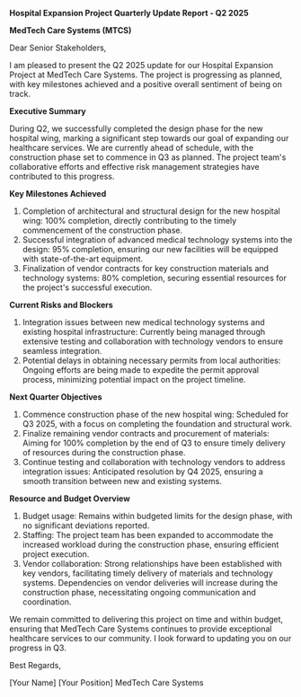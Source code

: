  **Hospital Expansion Project Quarterly Update Report - Q2 2025**

**MedTech Care Systems (MTCS)**

Dear Senior Stakeholders,

I am pleased to present the Q2 2025 update for our Hospital Expansion Project at MedTech Care Systems. The project is progressing as planned, with key milestones achieved and a positive overall sentiment of being on track.

**Executive Summary**

During Q2, we successfully completed the design phase for the new hospital wing, marking a significant step towards our goal of expanding our healthcare services. We are currently ahead of schedule, with the construction phase set to commence in Q3 as planned. The project team's collaborative efforts and effective risk management strategies have contributed to this progress.

**Key Milestones Achieved**

1. Completion of architectural and structural design for the new hospital wing: 100% completion, directly contributing to the timely commencement of the construction phase.
2. Successful integration of advanced medical technology systems into the design: 95% completion, ensuring our new facilities will be equipped with state-of-the-art equipment.
3. Finalization of vendor contracts for key construction materials and technology systems: 80% completion, securing essential resources for the project's successful execution.

**Current Risks and Blockers**

1. Integration issues between new medical technology systems and existing hospital infrastructure: Currently being managed through extensive testing and collaboration with technology vendors to ensure seamless integration.
2. Potential delays in obtaining necessary permits from local authorities: Ongoing efforts are being made to expedite the permit approval process, minimizing potential impact on the project timeline.

**Next Quarter Objectives**

1. Commence construction phase of the new hospital wing: Scheduled for Q3 2025, with a focus on completing the foundation and structural work.
2. Finalize remaining vendor contracts and procurement of materials: Aiming for 100% completion by the end of Q3 to ensure timely delivery of resources during the construction phase.
3. Continue testing and collaboration with technology vendors to address integration issues: Anticipated resolution by Q4 2025, ensuring a smooth transition between new and existing systems.

**Resource and Budget Overview**

1. Budget usage: Remains within budgeted limits for the design phase, with no significant deviations reported.
2. Staffing: The project team has been expanded to accommodate the increased workload during the construction phase, ensuring efficient project execution.
3. Vendor collaboration: Strong relationships have been established with key vendors, facilitating timely delivery of materials and technology systems. Dependencies on vendor deliveries will increase during the construction phase, necessitating ongoing communication and coordination.

We remain committed to delivering this project on time and within budget, ensuring that MedTech Care Systems continues to provide exceptional healthcare services to our community. I look forward to updating you on our progress in Q3.

Best Regards,

[Your Name]
[Your Position]
MedTech Care Systems